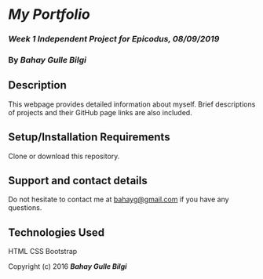 # _My Portfolio_

### _Week 1 Independent Project for Epicodus, 08/09/2019_

### By _**Bahay Gulle Bilgi**_

## Description

This webpage provides detailed information about myself. Brief descriptions of projects and their GitHub page links are also included.

## Setup/Installation Requirements

Clone or download this repository.


## Support and contact details

Do not hesitate to contact me at bahayg@gmail.com if you have any questions.

## Technologies Used

HTML
CSS
Bootstrap

Copyright (c) 2016 **_Bahay Gulle Bilgi_**
